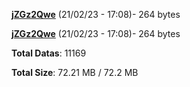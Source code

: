 [**jZGz2Qwe**](/data/jZGz2Qwe.txt) (21/02/23 - 17:08)- 264 bytes

[**jZGz2Qwe**](/data/jZGz2Qwe.txt) (21/02/23 - 17:08)- 264 bytes

**Total Datas**: 11169

**Total Size**: 72.21 MB / 72.2 MB